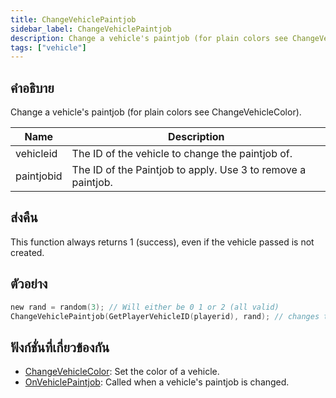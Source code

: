 ```yaml
---
title: ChangeVehiclePaintjob
sidebar_label: ChangeVehiclePaintjob
description: Change a vehicle's paintjob (for plain colors see ChangeVehicleColor).
tags: ["vehicle"]
---
```


## คำอธิบาย

Change a vehicle's paintjob (for plain colors see ChangeVehicleColor).

| Name       | Description                                                  |
| ---------- | ------------------------------------------------------------ |
| vehicleid  | The ID of the vehicle to change the paintjob of.             |
| paintjobid | The ID of the Paintjob to apply. Use 3 to remove a paintjob. |

## ส่งคืน

This function always returns 1 (success), even if the vehicle passed is not created.

## ตัวอย่าง

```c
new rand = random(3); // Will either be 0 1 or 2 (all valid)
ChangeVehiclePaintjob(GetPlayerVehicleID(playerid), rand); // changes the paintjob of the player's current vehicle to a random one
```

## ฟังก์ชั่นที่เกี่ยวข้องกัน

- [ChangeVehicleColor](../../scripting/functions/ChangeVehicleColor.md): Set the color of a vehicle.
- [OnVehiclePaintjob](../../scripting/callbacks/OnVehiclePaintjob.md): Called when a vehicle's paintjob is changed.
